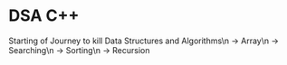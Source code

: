 # DSA C++ 
Starting of Journey to kill Data Structures and Algorithms\n
-> Array\n
-> Searching\n
-> Sorting\n
-> Recursion
